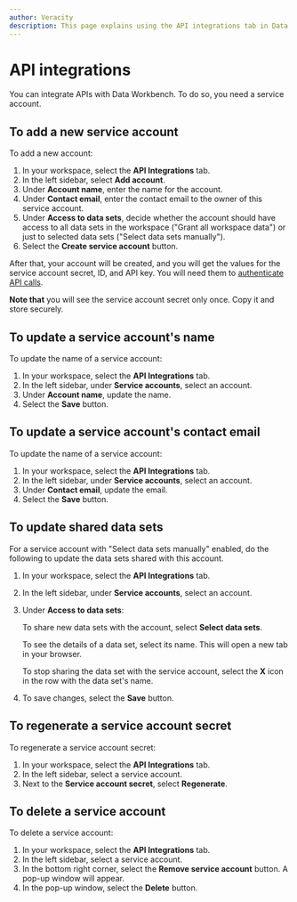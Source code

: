 ```yaml
---
author: Veracity
description: This page explains using the API integrations tab in Data Workbench.
---
```

# API integrations

You can integrate APIs with Data Workbench. To do so, you need a service account.

## To add a new service account
To add a new account:
1. In your workspace, select the **API Integrations** tab. 
2. In the left sidebar, select **Add account**. 
3. Under **Account name**, enter the name for the account.
4. Under **Contact email**, enter the contact email to the owner of this service account.
5. Under **Access to data sets**, decide whether the account should have access to all data sets in the workspace ("Grant all workspace data") or just to selected data sets ("Select data sets manually").
6. Select the **Create service account** button. 

After that, your account will be created, and you will get the values for the service account secret, ID, and API key. You will need them to [authenticate API calls](authentication.md).

**Note that** you will see the service account secret only once. Copy it and store securely. 

## To update a service account's name
To update the name of a service account:
1. In your workspace, select the **API Integrations** tab. 
2. In the left sidebar, under **Service accounts**, select an account.
3. Under **Account name**, update the name.
4. Select the **Save** button.

## To update a service account's contact email
To update the name of a service account:
1. In your workspace, select the **API Integrations** tab. 
2. In the left sidebar, under **Service accounts**, select an account.
3. Under **Contact email**, update the email.
4. Select the **Save** button.

## To update shared data sets

For a service account with "Select data sets manually" enabled, do the following to update the data sets shared with this account.
1. In your workspace, select the **API Integrations** tab. 
2. In the left sidebar, under **Service accounts**, select an account.
3. Under **Access to data sets**: 

   To share new data sets with the account, select **Select data sets**.

   To see the details of a data set, select its name. This will open a new tab in your browser.
   
   To stop sharing the data set with the service account, select the **X** icon in the row with the data set's name.
4. To save changes, select the **Save** button.

## To regenerate a service account secret
To regenerate a service account secret:
1. In your workspace, select the **API Integrations** tab. 
2. In the left sidebar, select a service account.
3. Next to the **Service account secret**, select **Regenerate**.

## To delete a service account
To delete a service account:
1. In your workspace, select the **API Integrations** tab. 
2. In the left sidebar, select a service account.
3. In the bottom right corner, select the **Remove service account** button. A pop-up window will appear.
4. In the pop-up window, select the **Delete** button.